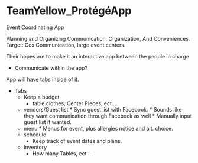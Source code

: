 # TeamYellow_ProtégéApp

Event Coordinating App

Planning and Organizing
Communication, Organization, And Conveniences.
Target: Cox Communication, large event centers.

Their hopes are to make it an interactive app between the people in charge
  * Communicate within the app?

App will have tabs inside of it.

* Tabs
  * Keep a budget
    * table clothes, Center Pieces, ect...
  * vendors/Guest list
    * Sync guest list with Facebook.
    * Sounds like they want communication through Facebook as well
    * Manually input guest list if wanted.
  * menu
    * Menus for event, plus allergies notice and alt. choice.
  * schedule
    * Keep track of event dates and plans.
  * Inventory
    * How many Tables, ect...

